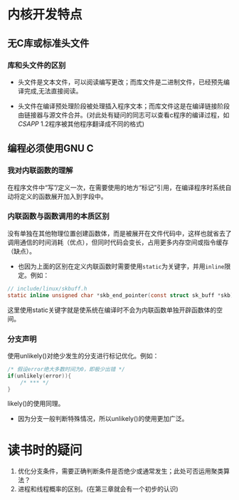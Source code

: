 # 内核开发特点

## 无C库或标准头文件

### 库和头文件的区别

* 头文件是文本文件，可以阅读编写更改；而库文件是二进制文件，已经预先编译完成,无法直接阅读。

* 头文件在编译预处理阶段被处理插入程序文本；而库文件这是在编译链接阶段由链接器与源文件合并。(对此处有疑问的同志可以查看c程序的编译过程，如*CSAPP* 1.2程序被其他程序翻译成不同的格式)

## 编程必须使用GNU C

### 我对内联函数的理解

在程序文件中“写”/定义一次，在需要使用的地方“标记”引用，在编译程序时系统自动将定义的函数展开加入到字段中。

### 内联函数与函数调用的本质区别

没有单独在其他物理位置创建函数体，而是被展开在文件代码中，这样也就省去了调用通信的时间消耗（优点），但同时代码会变长，占用更多内存空间或指令缓存（缺点）。

* 也因为上面的区别在定义内联函数时需要使用`static`为关键字，并用`inline`限定。例如：

``` c
// include/linux/skbuff.h
static inline unsigned char *skb_end_pointer(const struct sk_buff *skb) 
```

这里使用static关键字就是使系统在编译时不会为内联函数单独开辟函数体的空间。

### 分支声明

使用unlikely()对绝少发生的分支进行标记优化。例如：

```c
/* 假设error绝大多数时间为0，即极少出错 */
if(unlikely(error)){  
	/* *** */
}
```

likely()的使用同理。

* 因为分支一般判断特殊情况，所以unlikely()的使用更加广泛。

# 读书时的疑问

1. 优化分支条件，需要正确判断条件是否绝少或通常发生；此处可否运用聚类算法？
2. 进程和线程概率的区别。(在第三章就会有一个初步的认识)



